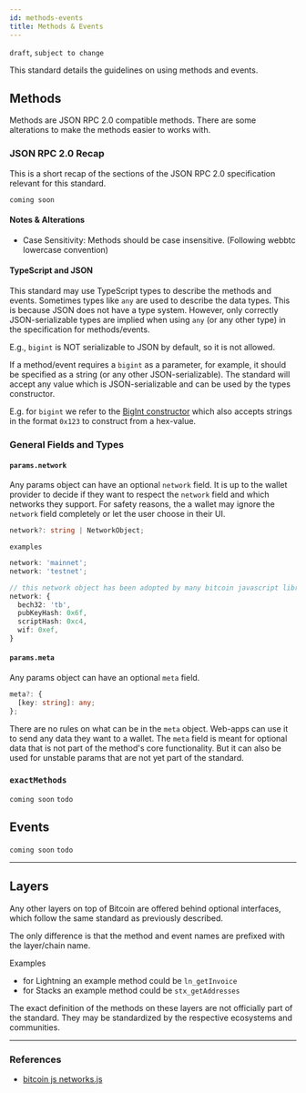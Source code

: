 ```yaml
---
id: methods-events
title: Methods & Events
---
```


`draft`, `subject to change`

This standard details the guidelines on using methods and events.

## Methods

Methods are JSON RPC 2.0 compatible methods.
There are some alterations to make the methods easier to works with.

### JSON RPC 2.0 Recap

This is a short recap of the sections of the JSON RPC 2.0 specification relevant for this standard.

`coming soon`

#### Notes & Alterations

- Case Sensitivity: Methods should be case insensitive. (Following webbtc lowercase convention)

#### TypeScript and JSON

This standard may use TypeScript types to describe the methods and events.
Sometimes types like `any` are used to describe the data types.
This is because JSON does not have a type system.
However, only correctly JSON-serializable types are implied when using `any` (or any other type) in the specification for methods/events.

E.g., `bigint` is NOT serializable to JSON by default, so it is not allowed.

If a method/event requires a `bigint` as a parameter, for example, it should be specified as a string (or any other JSON-serializable).
The standard will accept any value which is JSON-serializable and can be used by the types constructor.

E.g. for `bigint` we refer to the [BigInt constructor](https://developer.mozilla.org/en-US/docs/Web/JavaScript/Reference/Global_Objects/BigInt/BigInt) which also accepts strings in the format `0x123` to construct from a hex-value.

### General Fields and Types

#### `params.network`

Any params object can have an optional `network` field.
It is up to the wallet provider to decide if they want to respect the `network` field and which networks they support.
For safety reasons, the a wallet may ignore the `network` field completely or let the user choose in their UI.

```ts
network?: string | NetworkObject;
```

`examples`

```ts
network: 'mainnet';
network: 'testnet';

// this network object has been adopted by many bitcoin javascript libraries
network: {
  bech32: 'tb',
  pubKeyHash: 0x6f,
  scriptHash: 0xc4,
  wif: 0xef,
}
```

#### `params.meta`

Any params object can have an optional `meta` field.

```ts
meta?: {
  [key: string]: any;
};
```

There are no rules on what can be in the `meta` object. Web-apps can use it to send any data they want to a wallet.
The `meta` field is meant for optional data that is not part of the method's core functionality.
But it can also be used for unstable params that are not yet part of the standard.

### `exactMethods`

`coming soon` `todo`

## Events

`coming soon` `todo`

---

## Layers

Any other layers on top of Bitcoin are offered behind optional interfaces, which follow the same standard as previously described.

The only difference is that the method and event names are prefixed with the layer/chain name.

Examples

- for Lightning an example method could be `ln_getInvoice`
- for Stacks an example method could be `stx_getAddresses`

The exact definition of the methods on these layers are not officially part of the standard. They may be standardized by the respective ecosystems and communities.

---

### References

- [bitcoin js networks.js](https://github.com/bitcoinjs/bitcoinjs-lib/blob/master/src/networks.js)
